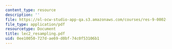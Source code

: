 ```yaml
---
content_type: resource
description: ''
file: https://ol-ocw-studio-app-qa.s3.amazonaws.com/courses/res-9-0002-statistics-and-visualization-for-data-analysis-and-inference-january-iap-2009/0ee10050727dae69d0bf74c0f53106b1_lec2_resampling.pdf
file_type: application/pdf
resourcetype: Document
title: lec2_resampling.pdf
uid: 0ee10050-727d-ae69-d0bf-74c0f53106b1
---
```

